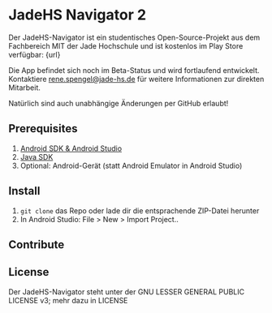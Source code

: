 # JadeHS Navigator 2 #

Der JadeHS-Navigator ist ein studentisches Open-Source-Projekt aus dem Fachbereich MIT der Jade Hochschule und ist kostenlos im Play Store verfügbar: {url}

Die App befindet sich noch im Beta-Status und wird fortlaufend entwickelt. Kontaktiere rene.spengel@jade-hs.de für weitere Informationen zur direkten Mitarbeit.

Natürlich sind auch unabhängige Änderungen per GitHub erlaubt! 

## Prerequisites

1. [Android SDK & Android Studio](https://developer.android.com/sdk/installing/index.html)
2. [Java SDK](http://www.oracle.com/technetwork/java/javase/downloads/index.html)
3. Optional: Android-Gerät (statt Android Emulator in Android Studio)

## Install

1. <code>git clone</code> das Repo oder lade dir die entsprachende ZIP-Datei herunter
2. In Android Studio: File > New > Import Project..

## Contribute

## License

Der JadeHS-Navigator steht unter der  GNU LESSER GENERAL PUBLIC LICENSE v3; mehr dazu in LICENSE

